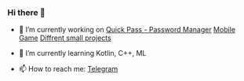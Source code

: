 ### Hi there 👋

- 🔭 I’m currently working on
[Quick Pass - Password Manager](https://github.com/grigorevmp/QuickPass-Mobile-Password-manager)
[Mobile Game](https://github.com/grigorevmp/LocationGame)
[Diffrent small projects](https://github.com/grigorevmp/Different-projects)

- 🌱 I’m currently learning Kotlin, C++, ML
- 📫 How to reach me: [Telegram](https://t.me/grigorevmp)

<!--
**grigorevmp/grigorevmp** is a ✨ _special_ ✨ repository because its `README.md` (this file) appears on your GitHub profile.

Here are some ideas to get you started:

- 👯 I’m looking to collaborate on ...
- 🤔 I’m looking for help with ...
- 💬 Ask me about ...
- 😄 Pronouns: ...
- ⚡ Fun fact: ...
-->

